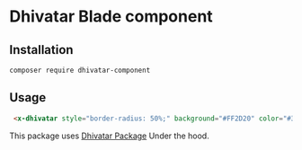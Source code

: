 # Dhivatar Blade component

## Installation

```
composer require dhivatar-component
```

## Usage

```html
 <x-dhivatar style="border-radius: 50%;" background="#FF2D20" color="#363636" text="މުހަންމަދު ޖިނާސް"></x-dhivatar>
```

This package uses [Dhivatar Package](https://github.com/jinas123/dhivatar) Under the hood.
